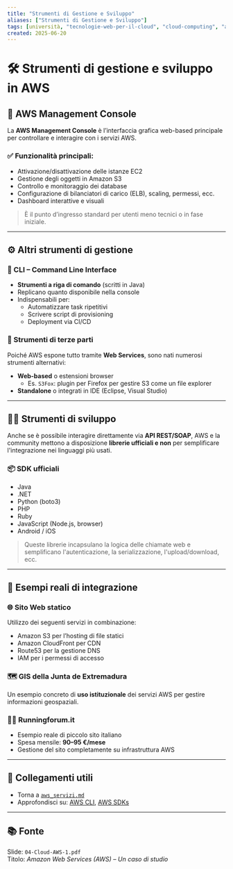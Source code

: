 ```yaml
---
title: "Strumenti di Gestione e Sviluppo"
aliases: ["Strumenti di Gestione e Sviluppo"]
tags: [università, "tecnologie-web-per-il-cloud", "cloud-computing", "aws", "aws-servizi", "strumenti-di-gestione-e-sviluppo"]
created: 2025-06-20
---
```

# 🛠️ Strumenti di gestione e sviluppo in AWS

## 🧭 AWS Management Console

La **AWS Management Console** è l’interfaccia grafica web-based principale per controllare e interagire con i servizi AWS.

### ✅ Funzionalità principali:

- Attivazione/disattivazione delle istanze EC2
- Gestione degli oggetti in Amazon S3
- Controllo e monitoraggio dei database
- Configurazione di bilanciatori di carico (ELB), scaling, permessi, ecc.
- Dashboard interattive e visuali

> È il punto d’ingresso standard per utenti meno tecnici o in fase iniziale.

---

## ⚙️ Altri strumenti di gestione

### 🔧 CLI – Command Line Interface

- **Strumenti a riga di comando** (scritti in Java)
- Replicano quanto disponibile nella console
- Indispensabili per:
  - Automatizzare task ripetitivi
  - Scrivere script di provisioning
  - Deployment via CI/CD

### 🧩 Strumenti di terze parti

Poiché AWS espone tutto tramite **Web Services**, sono nati numerosi strumenti alternativi:

- **Web-based** o estensioni browser
  - Es. `S3Fox`: plugin per Firefox per gestire S3 come un file explorer
- **Standalone** o integrati in IDE (Eclipse, Visual Studio)

---

## 🧑‍💻 Strumenti di sviluppo

Anche se è possibile interagire direttamente via **API REST/SOAP**, AWS e la community mettono a disposizione **librerie ufficiali e non** per semplificare l'integrazione nei linguaggi più usati.

### 📦 SDK ufficiali

- Java
- .NET
- Python (boto3)
- PHP
- Ruby
- JavaScript (Node.js, browser)
- Android / iOS

> Queste librerie incapsulano la logica delle chiamate web e semplificano l'autenticazione, la serializzazione, l'upload/download, ecc.

---

## 🧪 Esempi reali di integrazione

### 🌐 Sito Web statico

Utilizzo dei seguenti servizi in combinazione:

- Amazon S3 per l’hosting di file statici
- Amazon CloudFront per CDN
- Route53 per la gestione DNS
- IAM per i permessi di accesso

### 🗺️ GIS della Junta de Extremadura

Un esempio concreto di **uso istituzionale** dei servizi AWS per gestire informazioni geospaziali.

### 🏃‍♂️ Runningforum.it

- Esempio reale di piccolo sito italiano
- Spesa mensile: **90–95 €/mese**
- Gestione del sito completamente su infrastruttura AWS

---

## 🔗 Collegamenti utili

- Torna a [`aws_servizi.md`](./aws_servizi.md)
- Approfondisci su: [AWS CLI](https://aws.amazon.com/cli/), [AWS SDKs](https://aws.amazon.com/tools/)


---

## 📚 Fonte
Slide: `04-Cloud-AWS-1.pdf`  
Titolo: *Amazon Web Services (AWS) – Un caso di studio*